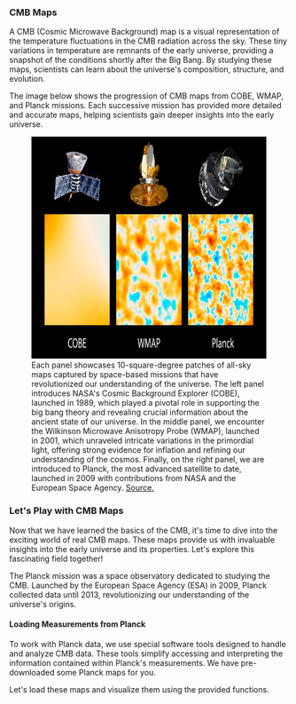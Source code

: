 ### CMB Maps

A CMB (Cosmic Microwave Background) map is a visual representation of the temperature fluctuations in the CMB radiation across the sky. These tiny variations in temperature are remnants of the early universe, providing a snapshot of the conditions shortly after the Big Bang. By studying these maps, scientists can learn about the universe's composition, structure, and evolution.

The image below shows the progression of CMB maps from COBE, WMAP, and Planck missions. Each successive mission has provided more detailed and accurate maps, helping scientists gain deeper insights into the early universe.

<figure>
<img src="media/cmb_progress.jpg" height='400' />
<figcaption>
Each panel showcases 10-square-degree patches of all-sky maps captured by space-based missions that have revolutionized our understanding of the universe. The left panel introduces NASA's Cosmic Background Explorer (COBE), launched in 1989, which played a pivotal role in supporting the big bang theory and revealing crucial information about the ancient state of our universe. In the middle panel, we encounter the Wilkinson Microwave Anisotropy Probe (WMAP), launched in 2001, which unraveled intricate variations in the primordial light, offering strong evidence for inflation and refining our understanding of the cosmos. Finally, on the right panel, we are introduced to Planck, the most advanced satellite to date, launched in 2009 with contributions from NASA and the European Space Agency.
<a href="https://photojournal.jpl.nasa.gov/catalog/PIA16874">Source.</a></figcaption>
</figure>

### Let's Play with CMB Maps

Now that we have learned the basics of the CMB, it's time to dive into the exciting world of real CMB maps. These maps provide us with invaluable insights into the early universe and its properties. Let's explore this fascinating field together!

The Planck mission was a space observatory dedicated to studying the CMB. Launched by the European Space Agency (ESA) in 2009, Planck collected data until 2013, revolutionizing our understanding of the universe's origins.

#### Loading Measurements from Planck

To work with Planck data, we use special software tools designed to handle and analyze CMB data. These tools simplify accessing and interpreting the information contained within Planck's measurements. We have pre-downloaded some Planck maps for you.

Let's load these maps and visualize them using the provided functions.